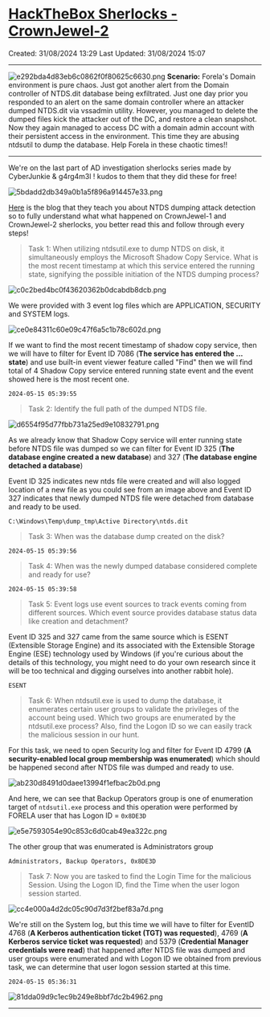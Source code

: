 # [HackTheBox Sherlocks - CrownJewel-2](https://app.hackthebox.com/sherlocks/CrownJewel-2)
Created: 31/08/2024 13:29
Last Updated: 31/08/2024 15:07
* * *

![e292bda4d83eb6c0862f0f80625c6630.png](/_resources/e292bda4d83eb6c0862f0f80625c6630.png)
**Scenario:**
Forela's Domain environment is pure chaos. Just got another alert from the Domain controller of NTDS.dit database being exfiltrated. Just one day prior you responded to an alert on the same domain controller where an attacker dumped NTDS.dit via vssadmin utility. However, you managed to delete the dumped files kick the attacker out of the DC, and restore a clean snapshot. Now they again managed to access DC with a domain admin account with their persistent access in the environment. This time they are abusing ntdsutil to dump the database. Help Forela in these chaotic times!!

* * *
We're on the last part of AD investigation sherlocks series made by CyberJunkie & g4rg4m3l ! kudos to them that they did these for free!

![5bdadd2db349a0b1a5f896a914457e33.png](/_resources/5bdadd2db349a0b1a5f896a914457e33-1.png)

[Here](https://www.hackthebox.com/blog/ntds-dumping-attack-detection) is the blog that they teach you about NTDS dumping attack detection so to fully understand what what happened on CrownJewel-1 and CrownJewel-2 sherlocks, you better read this and follow through every steps!

>Task 1: When utilizing ntdsutil.exe to dump NTDS on disk, it simultaneously employs the Microsoft Shadow Copy Service. What is the most recent timestamp at which this service entered the running state, signifying the possible initiation of the NTDS dumping process?

![c0c2bed4bc0f43620362b0dcabdb8dcb.png](/_resources/c0c2bed4bc0f43620362b0dcabdb8dcb.png)

We were provided with 3 event log files which are APPLICATION, SECURITY and SYSTEM logs.

![ce0e84311c60e09c47f6a5c1b78c602d.png](/_resources/ce0e84311c60e09c47f6a5c1b78c602d.png)

If we want to find the most recent timestamp of shadow copy service, then we will have to filter for Event ID 7086 (**The service has entered the ... state**) and use built-in event viewer feature called "Find" then we will find total of 4 Shadow Copy service entered running state event and the event showed here is the most recent one.

```
2024-05-15 05:39:55
```

>Task 2: Identify the full path of the dumped NTDS file.

![d6554f95d77fbb731a25ed9e10832791.png](/_resources/d6554f95d77fbb731a25ed9e10832791.png)

As we already know that Shadow Copy service will enter running state before NTDS file was dumped so we can filter for Event ID 325 (**The database engine created a new database**) and 327 (**The database engine detached a database**) 

Event ID 325 indicates new ntds file were created and will also logged location of a new file as you could see from an image above and Event ID 327 indicates that newly dumped NTDS file were detached from database and ready to be used.

```
C:\Windows\Temp\dump_tmp\Active Directory\ntds.dit
```

>Task 3: When was the database dump created on the disk?
```
2024-05-15 05:39:56
```

>Task 4: When was the newly dumped database considered complete and ready for use?
```
2024-05-15 05:39:58
```

>Task 5: Event logs use event sources to track events coming from different sources. Which event source provides database status data like creation and detachment?

Event ID 325 and 327 came from the same source which is ESENT (Extensible Storage Engine) and its associated with the Extensible Storage Engine (ESE) technology used by Windows (if you're curious about the details of this technology, you might need to do your own research since it will be too technical and digging ourselves into another rabbit hole).

```
ESENT
```

>Task 6: When ntdsutil.exe is used to dump the database, it enumerates certain user groups to validate the privileges of the account being used. Which two groups are enumerated by the ntdsutil.exe process? Also, find the Logon ID so we can easily track the malicious session in our hunt.

For this task, we need to open Security log and filter for Event ID 4799 (**A security-enabled local group membership was enumerated**) which should be happened second after NTDS file was dumped and ready to use.

![ab230d8491d0daee13994f1efbac2b0d.png](/_resources/ab230d8491d0daee13994f1efbac2b0d.png)

And here, we can see that Backup Operators group is one of enumeration target of `ntdsutil.exe` process and this operation were performed by FORELA user that has Logon ID = `0x8DE3D`

![e5e7593054e90c853c6d0cab49ea322c.png](/_resources/e5e7593054e90c853c6d0cab49ea322c.png)

The other group that was enumerated is Administrators group

```
Administrators, Backup Operators, 0x8DE3D
```

>Task 7: Now you are tasked to find the Login Time for the malicious Session. Using the Logon ID, find the Time when the user logon session started.

![cc4e000a4d2dc05c90d7d3f2bef83a7d.png](/_resources/cc4e000a4d2dc05c90d7d3f2bef83a7d.png)

We're still on the System log, but this time we will have to filter for EventID 4768 (**A Kerberos authentication ticket (TGT) was requested**), 4769 (**A Kerberos service ticket was requested**) and 5379 (**Credential Manager credentials were read**) that happened after NTDS file was dumped and user groups were enumerated and with Logon ID we obtained from previous task, we can determine that user logon session started at this time.

```
2024-05-15 05:36:31
```

![81dda09d9c1ec9b249e8bbf7dc2b4962.png](/_resources/81dda09d9c1ec9b249e8bbf7dc2b4962.png)

* * *
